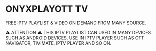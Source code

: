 # ONYXPLAYOTT TV
FREE IPTV PLAYLIST & VIDEO ON DEMAND FROM MANY SOURCE.




⚠️ ATTENTION ⚠️
THIS IPTV PLAYLIST CAN USED IN MANY DEVICES SUCH AS ANDROID DEVICES.
USE IN IPTV PLAYER SUCH AS OTT NAVIGATOR, TIVIMATE, IPTV PLAYER AND SO ON.

